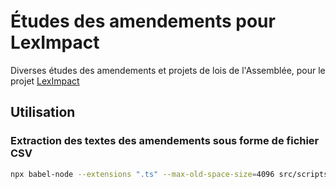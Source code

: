 # Études des amendements pour LexImpact

Diverses études des amendements et projets de lois de l'Assemblée, pour le projet [LexImpact](https://leximpact.an.fr/)

## Utilisation

### Extraction des textes des amendements sous forme de fichier CSV

```bash
npx babel-node --extensions ".ts" --max-old-space-size=4096 src/scripts/extraire_textes_amendements.ts ../../tricoteuses/assemblee-data/ > amendements.csv
```